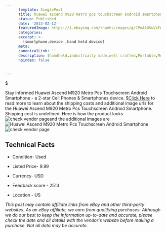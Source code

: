 ```yaml
---
      template: SinglePost
      title: huawei ascend m920 metro pcs touchscreen android smartphone
      status: Published
      date: '2023-02-12'
      featuredImage: https://i.ebayimg.com/thumbs/images/g/CPoAAOSwVzFgRQSe/s-l225.jpg
      categories: 
      excerpt: >-
        [smartphone,device ,hand held device]
      meta:
      canonicalLink: ''
      description: [handheld,industrially made,well crafted,Portable,Mobile,Compact,Convenient,Lightweight,Maneuverable,Man-portable,Miniature,Carriable,Hand-held,Light,Holdable,Transportable,Mobile device,Pocket-sized,On-the-go,Wireless,Cordless,Compact size,Convenient size, smartphone,device ,hand held device]
      noindex: false
      
        
---
```

$

Stay informed Huawei Ascend M920 Metro Pcs Touchscreen Android Smartphone - a 2-star Cell Phones & Smartphones device.
$[Click Here](https://www.ebay.com/itm/233922466728?hash=item3676dd93a8%3Ag%3ACPoAAOSwVzFgRQSe&mkevt=1&mkcid=1&mkrid=711-53200-19255-0&campid=%253CePNCampaignId%253E&customid=%253CreferenceId%253E&toolid=10049) to read more to learn about the shipping costs and additional image urls for the Huawei Ascend M920 Metro Pcs Touchscreen Android Smartphone. Shipping cost is undefined. Here is how the product looks ![check vendor page](https://i.ebayimg.com/thumbs/images/g/CPoAAOSwVzFgRQSe/s-l225.jpg)and the additional images are![Huawei Ascend M920 Metro Pcs Touchscreen Android Smartphone](https://i.ebayimg.com/images/g/CPoAAOSwVzFgRQSe/s-l1600.jpg)![check vendor page](https://origin-galleryplus.ebayimg.com/ws/web/233922466728_2_0_1/225x225.jpg,https://origin-galleryplus.ebayimg.com/ws/web/233922466728_3_0_1/225x225.jpg,https://origin-galleryplus.ebayimg.com/ws/web/233922466728_4_0_1/225x225.jpg,https://origin-galleryplus.ebayimg.com/ws/web/233922466728_5_0_1/225x225.jpg,https://origin-galleryplus.ebayimg.com/ws/web/233922466728_6_0_1/225x225.jpg,https://origin-galleryplus.ebayimg.com/ws/web/233922466728_7_0_1/225x225.jpg,https://origin-galleryplus.ebayimg.com/ws/web/233922466728_8_0_1/225x225.jpg,https://origin-galleryplus.ebayimg.com/ws/web/233922466728_9_0_1/225x225.jpg,https://origin-galleryplus.ebayimg.com/ws/web/233922466728_10_0_1/225x225.jpg,https://origin-galleryplus.ebayimg.com/ws/web/233922466728_11_0_1/225x225.jpg,https://origin-galleryplus.ebayimg.com/ws/web/233922466728_12_0_1/225x225.jpg)



 ## Technical Facts 



     
      

 - Condition- Used 


      

 - Listed Price- 9.99 


      

 - Currency- USD 


      

 - Feedback score - 2513 


      

 - Location - US 


      
      

 *_This post may contain affiliate links from eBay and other third-party websites. As an eBay affiliate, we earn from qualifying purchases. Although we do our best to keep the information up-to-date and accurate, please check the date and all details with the vendor's website before making a purchase. Not all data may be accurate._*






